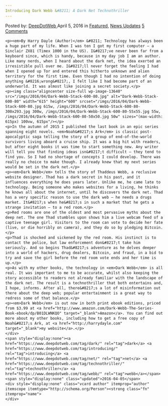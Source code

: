```yaml
---
Introducing Dark Webb &#8211; A Dark Net Technothriller
---
```

<article class="post-listing post-13639 post type-post status-publish format-standard has-post-thumbnail hentry  tag-dark tag-introducing tag-net tag-technothriller tag-webb">
    <div class="post-inner">
        <span>Posted by: <a href="https://www.deepdotweb.com/author/admin/" title="">DeepDotWeb </a></span>
    <span>April 5, 2016</span>
    <span>in <a href="https://www.deepdotweb.com/category/deepdot-news/" rel="category tag">Featured</a>, <a href="https://www.deepdotweb.com/category/news-updates/" rel="category tag">News Updates</a></span>
    <span><a href="https://www.deepdotweb.com/2016/04/05/introducing-dark-webb-dark-net-technothriller/#comments">5 Comments</a></span>
    </p>
    <div class="clear"></div>
    
    <p><em>By Harry Dayle (Author)</em> &#8211; Technology has always been a huge part of my life. When I was ten I got my first computer — a Sinclair ZX81 (Timex 1000 in the US). I&#8217;ve never been far from a keyboard since, which is handy, because in my day job I am an author. Like many nerds, when I heard about the dark net, the idea exerted an irresistible pull over me. I&#8217;ll never forget the feeling I had when I opened up Tor and entered this hitherto unknown and alien territory for the first time. Even though I had no intention of doing anything &#8216;wrong&#8217;, I felt like I had become part of an underworld. It was almost like joining a secret society.</p>
    <p><img class="aligncenter size-full wp-image-13640" src="/imgs/2016/04/Dark-Webb-Stack-600-80.jpg" alt="Dark-Webb-Stack-600-80" width="615" height="600" srcset="/imgs/2016/04/Dark-Webb-Stack-600-80.jpg 615w, /imgs/2016/04/Dark-Webb-Stack-600-80-300x293.jpg 300w, /imgs/2016/04/Dark-Webb-Stack-600-80-55x55.jpg 55w, /imgs/2016/04/Dark-Webb-Stack-600-80-50x50.jpg 50w" sizes="(max-width: 615px) 100vw, 615px"/></p>
    <p>In the autumn of 2015 I published the last book in an epic series spanning eight novels. <em>Noah&#8217;s Ark</em> is classic post-apocalyptic saga telling the story of a group of end-of-the-world survivors living aboard a cruise ship. It was a big hit with readers, but after eight books it was time to start something new. Any writer will tell you that finding ideas isn&#8217;t difficult — they tend to find you. So I had no shortage of concepts I could develop. There was really no choice to make though. I already knew that my next series would be set in the dark net.</p>
    <p><em>Dark Webb</em> tells the story of Thaddeus Webb, a reclusive website designer. Thad has a dark secret in his past, and it influences everything he does years later. Unlike me, he came late to technology. Being someone who makes websites for a living, he thinks he knows all about the internet, until he discovers the dark net. Thad has a very specific reason to use the dark web — he needs a drugs market. It&#8217;s when he&#8217;s in such a market that he gets a strange invitation — to a red room.</p>
    <p>Red rooms are one of the oldest and most pervasive myths about the deep net. The one Thad stumbles upon shows him a live webcam feed of a captive teenage girl. Visitors to the room can vote to decide her fate (live, or die horribly on camera), and they do so by pledging Bitcoin.</p>
    <p>Thad is shocked and sickened by the red room. His instinct is to contact the police, but law enforcement don&#8217;t take him seriously. And so begins Thad&#8217;s adventure as he delves deeper into a world of hackers, drug dealers, Bitcoin, and fraud, in a bid to try and save the girl before the red room vote ends and her time is up.</p>
    <p>As with my other books, the technology in <em>Dark Webb</em> is all real. It was important to me to be accurate, whilst also keeping the story accessible to readers not already familiar with the landscape of the dark net. The result is a technothriller that both entertains and, I hope, informs. After all, there&#8217;s a lot of misinformation out there about the deep web; popular entertainment is a great way to redress some of that balance.</p>
    <p><em>Dark Webb</em> is out now in both print ebook editions, priced from $3.99 at <a href="http://www.amazon.com/Dark-Webb-The-Series-Book-ebook/dp/B01DLWNKQO" target="_blank">Amazon</a>. You can find out more about my other books, including how to get a free copy of Noah&#8217;s Ark, at <a href="http://harrydayle.com" target="_blank">my website</a>.</p>
    </div>
    <span style="display:none"><a href="https://www.deepdotweb.com/tag/dark/" rel="tag">dark</a> <a href="https://www.deepdotweb.com/tag/introducing/" rel="tag">introducing</a> <a href="https://www.deepdotweb.com/tag/net/" rel="tag">net</a> <a href="https://www.deepdotweb.com/tag/technothriller/" rel="tag">technothriller</a> <a href="https://www.deepdotweb.com/tag/webb/" rel="tag">webb</a></span> <span style="display:none" class="updated">2016-04-05</span>
    <div style="display:none" class="vcard author" itemprop="author" itemscope itemtype="http://schema.org/Person"><strong class="fn" itemprop="name">
    </div>
</article>

